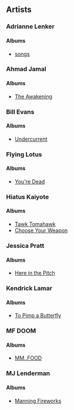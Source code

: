 ## Artists

### Adrianne Lenker

#### Albums

- [songs](https://en.wikipedia.org/wiki/Songs_and_Instrumentals)


### Ahmad Jamal

#### Albums

- [The Awakening](https://en.wikipedia.org/wiki/The_Awakening_(Ahmad_Jamal_album))

### Bill Evans

#### Albums

- [Undercurrent](https://en.wikipedia.org/wiki/Undercurrent_(Bill_Evans_and_Jim_Hall_album))


### Flying Lotus

#### Albums

- [You're Dead](https://en.wikipedia.org/wiki/You%27re_Dead!)


### Hiatus Kaiyote

#### Albums

- [Tawk Tomahawk](https://en.wikipedia.org/wiki/Hiatus_Kaiyote#2011%E2%80%932013:_Formation_and_Tawk_Tomahawk)
- [Choose Your Weapon](https://en.wikipedia.org/wiki/Choose_Your_Weapon)


### Jessica Pratt

#### Albums

- [Here in the Pitch](https://en.wikipedia.org/wiki/Here_in_the_Pitch)

### Kendrick Lamar

#### Albums

- [To Pimp a Butterfly](https://en.wikipedia.org/wiki/To_Pimp_a_Butterfly)


### MF DOOM

#### Albums

- [MM..FOOD](https://en.wikipedia.org/wiki/MM..FOOD)


### MJ Lenderman

#### Albums

- [Manning Fireworks](https://en.wikipedia.org/wiki/Manning_Fireworks)